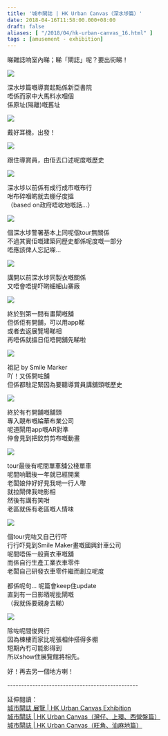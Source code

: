 ```yaml
---
title: '城巿閘誌 | HK Urban Canvas（深水埗篇）'
date: 2018-04-16T11:58:00.000+08:00
draft: false
aliases: [ "/2018/04/hk-urban-canvas_16.html" ]
tags : [amusement - exhibition]
---
```


睇雜誌响室內睇；睇「閘誌」呢？要出街睇！  

[![](https://c1.staticflickr.com/1/900/27595946568_2dfbaf6053_z.jpg)](https://c1.staticflickr.com/1/900/27595946568_2dfbaf6053_z.jpg)

深水埗篇嘅導賞起點係新亞書院  
唔係而家中大馬料水嗰個  
係原址(隔離)嘅舊址  

[![](https://c1.staticflickr.com/1/881/27595945858_717fea18d4_z.jpg)](https://c1.staticflickr.com/1/881/27595945858_717fea18d4_z.jpg)

戴好耳機，出發！  

[![](https://c1.staticflickr.com/1/870/27595945398_aaa44975ae_z.jpg)](https://c1.staticflickr.com/1/870/27595945398_aaa44975ae_z.jpg)

跟住導賞員，由佢去口述呢度嘅歷史  

[![](https://c1.staticflickr.com/1/799/40753212454_dba41d43b7_z.jpg)](https://c1.staticflickr.com/1/799/40753212454_dba41d43b7_z.jpg)

深水埗以前係有成行成市嘅布行  
咁布碎嗰啲就去棚仔度搵  
（based on政府唔收地嘅話...）  

[![](https://c1.staticflickr.com/1/821/40753208354_7937865efb_z.jpg)](https://c1.staticflickr.com/1/821/40753208354_7937865efb_z.jpg)

個深水埗警署基本上同呢個tour無關係  
不過其實佢嘅建築同歷史都係呢度嘅一部分  
唔應該俾人忘記㗎...  

[![](https://c1.staticflickr.com/1/791/40753211644_af3c3924c8_z.jpg)](https://c1.staticflickr.com/1/791/40753211644_af3c3924c8_z.jpg)

講開以前深水埗同製衣嘅關係  
又唔會唔提吓啲細細山寨廠  

[![](https://c1.staticflickr.com/1/869/40753211244_de22b0a35d_z.jpg)](https://c1.staticflickr.com/1/869/40753211244_de22b0a35d_z.jpg)

終於到第一間有畫閘嘅舖  
但係佢有開舖，可以用app睇  
或者去返展覽場睇相  
再唔係就搵日佢唔開舖先睇啦  

[![](https://c1.staticflickr.com/1/817/27595943588_e356727603_z.jpg)](https://c1.staticflickr.com/1/817/27595943588_e356727603_z.jpg)

祖記 by Smile Marker  
吖！又係開咗舖  
但係都駐足緊因為要聽導賞員講舖頭嘅歷史  

[![](https://c1.staticflickr.com/1/893/40753210194_b6574dbb6c_z.jpg)](https://c1.staticflickr.com/1/893/40753210194_b6574dbb6c_z.jpg)

終於有冇開舖嘅舖頭  
專入靚布嘅綸華布業公司  
呢道閘用app嘅AR對準  
仲會見到把鉸剪剪布嘅動畫  

[![](https://c1.staticflickr.com/1/893/27595942108_e18322d007_z.jpg)](https://c1.staticflickr.com/1/893/27595942108_e18322d007_z.jpg)

tour最後有呢間單車舖公棧單車  
呢間响戰後一年就已經開業  
老闆娘仲好好見我哋一行人嚟  
就拉閘俾我哋影相  
然後有講有笑咁  
老區就係有老區嘅人情味  

[![](https://c1.staticflickr.com/1/866/40753208774_107f21f4f1_z.jpg)](https://c1.staticflickr.com/1/866/40753208774_107f21f4f1_z.jpg)

個tour完咗又自己行吓  
行行吓見到Smile Maker畫嘅國興針車公司  
呢間唔係一般賣衣車嘅舖  
而係自行生產工業衣車零件  
老闆自己研發衣車零件繼而創立呢度  
  
都係呢句... 呢篇會keep住update  
直到有一日影晒呢批閘嘅  
（我就係要親身去睇）  

[![](https://c1.staticflickr.com/1/868/26595503567_22704bf15f_z.jpg)](https://c1.staticflickr.com/1/868/26595503567_22704bf15f_z.jpg)

除咗呢間俊興行  
因為棟樓而家比呢張相仲搭得多棚  
短期內冇可能影得到  
所以show住展覽館將相先。  
  
好！再去另一個地方喇！  
  
\-----------------------------------------------  
  
延伸閱讀：  
[城巿閘誌 展覽 | HK Urban Canvas Exhibition](https://www.hidie.net/2018/04/hk-urban-canvas-exhibition.html)  
[城巿閘誌 | HK Urban Canvas（灣仔、上環、西營盤篇）](https://www.hidie.net/2018/04/hk-urban-canvas.html)  
[城巿閘誌 | HK Urban Canvas（旺角、油麻地篇）](https://www.hidie.net/2018/04/hk-urban-canvas_74.html)